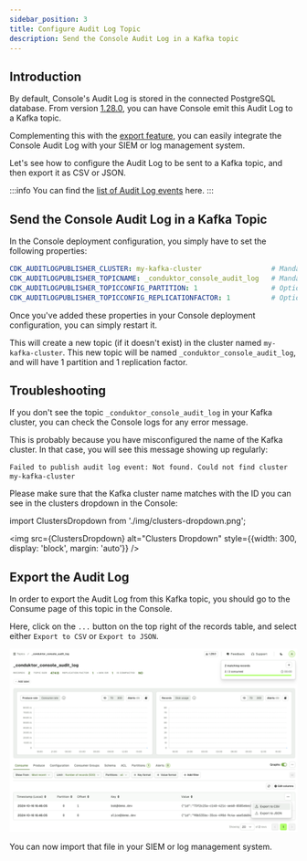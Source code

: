 ```yaml
---
sidebar_position: 3
title: Configure Audit Log Topic
description: Send the Console Audit Log in a Kafka topic
---
```


## Introduction

By default, Console's Audit Log is stored in the connected PostgreSQL database.
From version [1.28.0](/changelog#console-1280), you can have Console emit this Audit Log to a Kafka topic. 

Complementing this with the [export feature](/platform/navigation/console/topics/topic-consume/consume/#export-records-in-csv--json), you can easily integrate the Console Audit Log with your SIEM or log management system.

Let's see how to configure the Audit Log to be sent to a Kafka topic, and then export it as CSV or JSON.

:::info
You can find the [list of Audit Log events](/platform/navigation/settings/audit-log/#exportable-audit-log-events) here.
:::

## Send the Console Audit Log in a Kafka Topic

In the Console deployment configuration, you simply have to set the following properties:

```yaml
CDK_AUDITLOGPUBLISHER_CLUSTER: my-kafka-cluster                 # Mandatory
CDK_AUDITLOGPUBLISHER_TOPICNAME: _conduktor_console_audit_log   # Mandatory
CDK_AUDITLOGPUBLISHER_TOPICCONFIG_PARTITION: 1                  # Optional, default is 1
CDK_AUDITLOGPUBLISHER_TOPICCONFIG_REPLICATIONFACTOR: 1          # Optional, default is 1
```

Once you've added these properties in your Console deployment configuration, you can simply restart it.

This will create a new topic (if it doesn't exist) in the cluster named `my-kafka-cluster`. This new topic will be named `_conduktor_console_audit_log`, and will have 1 partition and 1 replication factor.

## Troubleshooting

If you don't see the topic `_conduktor_console_audit_log` in your Kafka cluster, you can check the Console logs for any error message.

This is probably because you have misconfigured the name of the Kafka cluster. In that case, you will see this message showing up regularly:
```
Failed to publish audit log event: Not found. Could not find cluster my-kafka-cluster
```

Please make sure that the Kafka cluster name matches with the ID you can see in the clusters dropdown in the Console:

import ClustersDropdown from './img/clusters-dropdown.png';

<img src={ClustersDropdown} alt="Clusters Dropdown" style={{width: 300, display: 'block', margin: 'auto'}} />

## Export the Audit Log

In order to export the Audit Log from this Kafka topic, you should go to the Consume page of this topic in the Console.

Here, click on the `...` button on the top right of the records table, and select either `Export to CSV` or `Export to JSON`.

![Export to CSV or JSON](img/audit-log-topic.png)

You can now import that file in your SIEM or log management system.